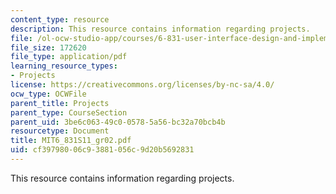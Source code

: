 ```yaml
---
content_type: resource
description: This resource contains information regarding projects.
file: /ol-ocw-studio-app/courses/6-831-user-interface-design-and-implementation-spring-2011/cf39798006c93881056c9d20b5692831_MIT6_831S11_gr02.pdf
file_size: 172620
file_type: application/pdf
learning_resource_types:
- Projects
license: https://creativecommons.org/licenses/by-nc-sa/4.0/
ocw_type: OCWFile
parent_title: Projects
parent_type: CourseSection
parent_uid: 3be6c063-49c0-0578-5a56-bc32a70bcb4b
resourcetype: Document
title: MIT6_831S11_gr02.pdf
uid: cf397980-06c9-3881-056c-9d20b5692831
---
```

This resource contains information regarding projects.